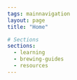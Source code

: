 ```yaml
---
tags: mainnavigation
layout: page
title: "Home"

# Sections
sections:
  - learning
  - brewing-guides
  - resources
---
```

